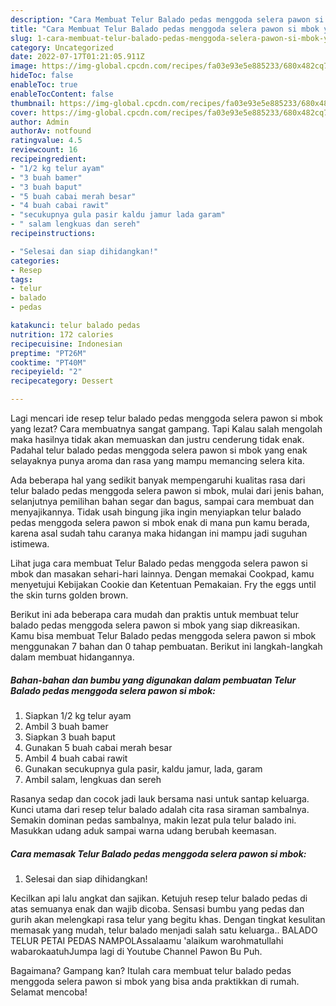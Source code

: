 ```yaml
---
description: "Cara Membuat Telur Balado pedas menggoda selera pawon si mbok yang Lezat, Buat Buka Puasa Lezat"
title: "Cara Membuat Telur Balado pedas menggoda selera pawon si mbok yang Lezat, Buat Buka Puasa Lezat"
slug: 1-cara-membuat-telur-balado-pedas-menggoda-selera-pawon-si-mbok-yang-lezat-buat-buka-puasa-lezat
category: Uncategorized
date: 2022-07-17T01:21:05.911Z
image: https://img-global.cpcdn.com/recipes/fa03e93e5e885233/680x482cq70/telur-balado-pedas-menggoda-selera-pawon-si-mbok-foto-resep-utama.jpg
hideToc: false
enableToc: true
enableTocContent: false
thumbnail: https://img-global.cpcdn.com/recipes/fa03e93e5e885233/680x482cq70/telur-balado-pedas-menggoda-selera-pawon-si-mbok-foto-resep-utama.jpg
cover: https://img-global.cpcdn.com/recipes/fa03e93e5e885233/680x482cq70/telur-balado-pedas-menggoda-selera-pawon-si-mbok-foto-resep-utama.jpg
author: Admin
authorAv: notfound
ratingvalue: 4.5
reviewcount: 16
recipeingredient:
- "1/2 kg telur ayam"
- "3 buah bamer"
- "3 buah baput"
- "5 buah cabai merah besar"
- "4 buah cabai rawit"
- "secukupnya gula pasir kaldu jamur lada garam"
- " salam lengkuas dan sereh"
recipeinstructions:

- "Selesai dan siap dihidangkan!"
categories:
- Resep
tags:
- telur
- balado
- pedas

katakunci: telur balado pedas 
nutrition: 172 calories
recipecuisine: Indonesian
preptime: "PT26M"
cooktime: "PT40M"
recipeyield: "2"
recipecategory: Dessert

---
```



Lagi mencari ide resep telur balado pedas menggoda selera pawon si mbok yang lezat? Cara membuatnya sangat gampang. Tapi Kalau salah mengolah maka hasilnya tidak akan memuaskan dan justru cenderung tidak enak. Padahal telur balado pedas menggoda selera pawon si mbok yang enak selayaknya punya aroma dan rasa yang mampu memancing selera kita.


Ada beberapa hal yang sedikit banyak mempengaruhi kualitas rasa dari telur balado pedas menggoda selera pawon si mbok, mulai dari jenis bahan, selanjutnya pemilihan bahan segar dan bagus, sampai cara membuat dan menyajikannya. Tidak usah bingung jika ingin menyiapkan telur balado pedas menggoda selera pawon si mbok enak di mana pun kamu berada, karena asal sudah tahu caranya maka hidangan ini mampu jadi suguhan istimewa.

Lihat juga cara membuat Telur Balado pedas menggoda selera pawon si mbok dan masakan sehari-hari lainnya. Dengan memakai Cookpad, kamu menyetujui Kebijakan Cookie dan Ketentuan Pemakaian. Fry the eggs until the skin turns golden brown.


Berikut ini ada beberapa cara mudah dan praktis untuk membuat telur balado pedas menggoda selera pawon si mbok yang siap dikreasikan. Kamu bisa membuat Telur Balado pedas menggoda selera pawon si mbok menggunakan 7 bahan dan 0 tahap pembuatan. Berikut ini langkah-langkah dalam membuat hidangannya.

<!--inarticleads1-->

##### Bahan-bahan dan bumbu yang digunakan dalam pembuatan Telur Balado pedas menggoda selera pawon si mbok:

1. Siapkan 1/2 kg telur ayam
1. Ambil 3 buah bamer
1. Siapkan 3 buah baput
1. Gunakan 5 buah cabai merah besar
1. Ambil 4 buah cabai rawit
1. Gunakan secukupnya gula pasir, kaldu jamur, lada, garam
1. Ambil  salam, lengkuas dan sereh


Rasanya sedap dan cocok jadi lauk bersama nasi untuk santap keluarga. Kunci utama dari resep telur balado adalah cita rasa siraman sambalnya. Semakin dominan pedas sambalnya, makin lezat pula telur balado ini. Masukkan udang aduk sampai warna udang berubah keemasan. 

<!--inarticleads2-->

##### Cara memasak Telur Balado pedas menggoda selera pawon si mbok:


1. Selesai dan siap dihidangkan!

Kecilkan api lalu angkat dan sajikan. Ketujuh resep telur balado pedas di atas semuanya enak dan wajib dicoba. Sensasi bumbu yang pedas dan gurih akan melengkapi rasa telur yang begitu khas. Dengan tingkat kesulitan memasak yang mudah, telur balado menjadi salah satu keluarga.. BALADO TELUR PETAI PEDAS NAMPOLAssalaamu &#39;alaikum warohmatullahi wabarokaatuhJumpa lagi di Youtube Channel Pawon Bu Puh. 

Bagaimana? Gampang kan? Itulah cara membuat telur balado pedas menggoda selera pawon si mbok yang bisa anda praktikkan di rumah. Selamat mencoba!
